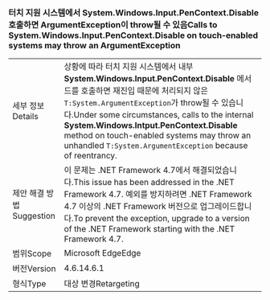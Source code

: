 ### <a name="calls-to-systemwindowsinputpencontextdisable-on-touch-enabled-systems-may-throw-an-argumentexception"></a><span data-ttu-id="2a5ea-101">터치 지원 시스템에서 System.Windows.Input.PenContext.Disable 호출하면 ArgumentException이 throw될 수 있음</span><span class="sxs-lookup"><span data-stu-id="2a5ea-101">Calls to System.Windows.Input.PenContext.Disable on touch-enabled systems may throw an ArgumentException</span></span>

|   |   |
|---|---|
|<span data-ttu-id="2a5ea-102">세부 정보</span><span class="sxs-lookup"><span data-stu-id="2a5ea-102">Details</span></span>|<span data-ttu-id="2a5ea-103">상황에 따라 터치 지원 시스템에서 내부 <strong>System.Windows.Input.PenContext.Disable</strong> 메서드를 호출하면 재진입 때문에 처리되지 않은 <code>T:System.ArgumentException</code>가 throw될 수 있습니다.</span><span class="sxs-lookup"><span data-stu-id="2a5ea-103">Under some circumstances, calls to the internal <strong>System.Windows.Intput.PenContext.Disable</strong> method on touch-enabled systems may throw an unhandled <code>T:System.ArgumentException</code> because of reentrancy.</span></span>|
|<span data-ttu-id="2a5ea-104">제안 해결 방법</span><span class="sxs-lookup"><span data-stu-id="2a5ea-104">Suggestion</span></span>|<span data-ttu-id="2a5ea-105">이 문제는 .NET Framework 4.7에서 해결되었습니다.</span><span class="sxs-lookup"><span data-stu-id="2a5ea-105">This issue has been addressed in the .NET Framework 4.7.</span></span> <span data-ttu-id="2a5ea-106">예외를 방지하려면 .NET Framework 4.7 이상의 .NET Framework 버전으로 업그레이드합니다.</span><span class="sxs-lookup"><span data-stu-id="2a5ea-106">To prevent the exception, upgrade to a version of the .NET Framework starting with the .NET Framework 4.7.</span></span>|
|<span data-ttu-id="2a5ea-107">범위</span><span class="sxs-lookup"><span data-stu-id="2a5ea-107">Scope</span></span>|<span data-ttu-id="2a5ea-108">Microsoft Edge</span><span class="sxs-lookup"><span data-stu-id="2a5ea-108">Edge</span></span>|
|<span data-ttu-id="2a5ea-109">버전</span><span class="sxs-lookup"><span data-stu-id="2a5ea-109">Version</span></span>|<span data-ttu-id="2a5ea-110">4.6.1</span><span class="sxs-lookup"><span data-stu-id="2a5ea-110">4.6.1</span></span>|
|<span data-ttu-id="2a5ea-111">형식</span><span class="sxs-lookup"><span data-stu-id="2a5ea-111">Type</span></span>|<span data-ttu-id="2a5ea-112">대상 변경</span><span class="sxs-lookup"><span data-stu-id="2a5ea-112">Retargeting</span></span>|

